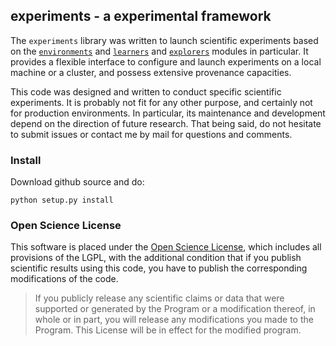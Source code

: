 ## experiments - a experimental framework

The `experiments` library was written to launch scientific experiments based on the [`environments`](https://github.com/humm/environments) and [`learners`](https://github.com/humm/learners)
and [`explorers`](https://github.com/humm/explorers) modules in particular. It provides a flexible interface to configure and launch experiments on a local machine or a cluster, and possess extensive provenance capacities.

This code was designed and written to conduct specific scientific experiments. It is probably not fit for any other purpose, and certainly not for production environments. In particular, its maintenance and development depend on the direction of future research. That being said, do not hesitate to submit issues or contact me by mail for questions and comments.


### Install

Download github source and do:
```
python setup.py install
```


### Open Science License

This software is placed under the [Open Science License](http://fabien.benureau.com/openscience.html), which includes all provisions of the LGPL, with the additional condition that if you publish scientific results using this code, you have to publish the corresponding modifications of the code.

> If you publicly release any scientific claims or data that were supported or generated by the Program or a modification thereof, in whole or in part, you will release any modifications you made to the Program. This License will be in effect for the modified program.
